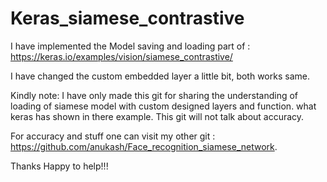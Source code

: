 # Keras_siamese_contrastive
I have implemented the Model saving and loading part of : https://keras.io/examples/vision/siamese_contrastive/

I have changed the custom embedded layer a little bit, both works same.

Kindly note: I have only made this git for sharing the understanding of loading of siamese model with custom designed layers and function. what keras has shown in there example. This git will not talk about accuracy.

For accuracy and stuff one can visit my other git : https://github.com/anukash/Face_recognition_siamese_network.

Thanks 
Happy to help!!!
